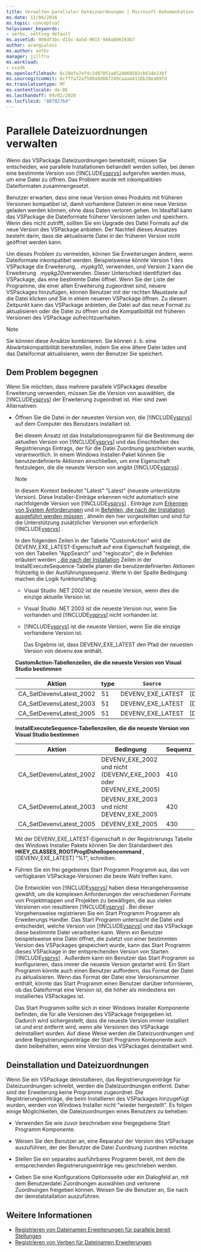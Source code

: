 ```yaml
---
title: Verwalten paralleler Dateizuordnungen | Microsoft-Dokumentation
ms.date: 11/04/2016
ms.topic: conceptual
helpviewer_keywords:
- verbs, setting default
ms.assetid: 9b6df3bc-d15c-4a5d-9015-948a806193b7
author: acangialosi
ms.author: anthc
manager: jillfra
ms.workload:
- vssdk
ms.openlocfilehash: 6c284fe7ef4c2d07051a8524860583cb634e13bf
ms.sourcegitcommit: 6cfffa72af599a9d667249caaaa411bb28ea69fd
ms.translationtype: MT
ms.contentlocale: de-DE
ms.lasthandoff: 09/02/2020
ms.locfileid: "80702764"
---
```

# <a name="manage-side-by-side-file-associations"></a>Parallele Dateizuordnungen verwalten

Wenn das VSPackage Dateizuordnungen bereitstellt, müssen Sie entscheiden, wie parallele Installationen behandelt werden sollen, bei denen eine bestimmte Version von [!INCLUDE[vsprvs](../code-quality/includes/vsprvs_md.md)] aufgerufen werden muss, um eine Datei zu öffnen. Das Problem wurde mit inkompatiblen Dateiformaten zusammengesetzt.

Benutzer erwarten, dass eine neue Version eines Produkts mit früheren Versionen kompatibel ist, damit vorhandene Dateien in eine neue Version geladen werden können, ohne dass Daten verloren gehen. Im Idealfall kann das VSPackage die Dateiformate früherer Versionen laden und speichern. Wenn dies nicht zutrifft, sollten Sie ein Upgrade des Datei Formats auf die neue Version des VSPackage anbieten. Der Nachteil dieses Ansatzes besteht darin, dass die aktualisierte Datei in der früheren Version nicht geöffnet werden kann.

Um dieses Problem zu vermeiden, können Sie Erweiterungen ändern, wenn Dateiformate inkompatibel werden. Beispielsweise könnte Version 1 des VSPackage die Erweiterung, *. mypkg10*, verwenden, und Version 2 kann die Erweiterung *. mypkg20*verwenden. Dieser Unterschied identifiziert das VSPackage, das eine bestimmte Datei öffnet. Wenn Sie der Liste der Programme, die einer alten Erweiterung zugeordnet sind, neuere VSPackages hinzufügen, können Benutzer mit der rechten Maustaste auf die Datei klicken und Sie in einem neueren VSPackage öffnen. Zu diesem Zeitpunkt kann das VSPackage anbieten, die Datei auf das neue Format zu aktualisieren oder die Datei zu öffnen und die Kompatibilität mit früheren Versionen des VSPackage aufrechtzuerhalten.

> [!NOTE]
> Sie können diese Ansätze kombinieren. Sie können z. b. eine Abwärtskompatibilität bereitstellen, indem Sie eine ältere Datei laden und das Dateiformat aktualisieren, wenn der Benutzer Sie speichert.

## <a name="face-the-problem"></a>Dem Problem begegnen

Wenn Sie möchten, dass mehrere parallele VSPackages dieselbe Erweiterung verwenden, müssen Sie die Version von auswählen, die [!INCLUDE[vsprvs](../code-quality/includes/vsprvs_md.md)] der Erweiterung zugeordnet ist. Hier sind zwei Alternativen:

- Öffnen Sie die Datei in der neuesten Version von, die [!INCLUDE[vsprvs](../code-quality/includes/vsprvs_md.md)] auf dem Computer des Benutzers installiert ist.

   Bei diesem Ansatz ist das Installationsprogramm für die Bestimmung der aktuellen Version von [!INCLUDE[vsprvs](../code-quality/includes/vsprvs_md.md)] und das Einschließen des Registrierungs Eintrags, der für die Datei Zuordnung geschrieben wurde, verantwortlich. In einem Windows Installer-Paket können Sie benutzerdefinierte Aktionen einschließen, um eine Eigenschaft festzulegen, die die neueste Version von angibt [!INCLUDE[vsprvs](../code-quality/includes/vsprvs_md.md)] .

  > [!NOTE]
  > In diesem Kontext bedeutet "Latest" "Latest" (neueste unterstützte Version). Diese Installer-Einträge erkennen nicht automatisch eine nachfolgende Version von [!INCLUDE[vsprvs](../code-quality/includes/vsprvs_md.md)] . Einträge zum [Erkennen von System Anforderungen](../extensibility/internals/detecting-system-requirements.md) und in [Befehlen, die nach der Installation ausgeführt werden müssen](../extensibility/internals/commands-that-must-be-run-after-installation.md) , ähneln den hier vorgestellten und sind für die Unterstützung zusätzlicher Versionen von erforderlich [!INCLUDE[vsprvs](../code-quality/includes/vsprvs_md.md)] .

   In den folgenden Zeilen in der Tabelle "CustomAction" wird die DEVENV_EXE_LATEST-Eigenschaft auf eine Eigenschaft festgelegt, die von den Tabellen "AppSearch" und "reglocator", die in Befehlen erläutert werden [, die nach der Installation](../extensibility/internals/commands-that-must-be-run-after-installation.md) Zeilen in der InstallExecuteSequence-Tabelle planen die benutzerdefinierten Aktionen frühzeitig in der Ausführungssequenz. Werte in der Spalte Bedingung machen die Logik funktionsfähig:

  - Visual Studio .NET 2002 ist die neueste Version, wenn dies die einzige aktuelle Version ist.

  - Visual Studio .NET 2003 ist die neueste Version nur, wenn Sie vorhanden und [!INCLUDE[vsprvs](../code-quality/includes/vsprvs_md.md)] nicht vorhanden ist.

  - [!INCLUDE[vsprvs](../code-quality/includes/vsprvs_md.md)] ist die neueste Version, wenn Sie die einzige vorhandene Version ist.

    Das Ergebnis ist, dass DEVENV_EXE_LATEST den Pfad der neuesten Version von devenv.exe enthält.

  **CustomAction-Tabellenzeilen, die die neueste Version von Visual Studio bestimmen**

  |Aktion|type|`Source`|Ziel|
  |------------|----------|------------|------------|
  |CA_SetDevenvLatest_2002|51|DEVENV_EXE_LATEST|[DEVENV_EXE_2002]|
  |CA_SetDevenvLatest_2003|51|DEVENV_EXE_LATEST|[DEVENV_EXE_2003]|
  |CA_SetDevenvLatest_2005|51|DEVENV_EXE_LATEST|[DEVENV_EXE_2005]|

  **InstallExecuteSequence-Tabellenzeilen, die die neueste Version von Visual Studio bestimmen**

  |Aktion|Bedingung|Sequenz|
  |------------|---------------|--------------|
  |CA_SetDevenvLatest_2002|DEVENV_EXE_2002 und nicht (DEVENV_EXE_2003 oder DEVENV_EXE_2005)|410|
  |CA_SetDevenvLatest_2003|DEVENV_EXE_2003 und nicht DEVENV_EXE_2005|420|
  |CA_SetDevenvLatest_2005|DEVENV_EXE_2005|430|

   Mit der DEVENV_EXE_LATEST-Eigenschaft in der Registrierungs Tabelle des Windows Installer Pakets können Sie den Standardwert des **HKEY_CLASSES_ROOT*ProgID*shellopencommand** , [DEVENV_EXE_LATEST] "%1", schreiben.

- Führen Sie ein frei gegebenes Start Programm Programm aus, das von verfügbaren VSPackage-Versionen die beste Wahl treffen kann.

   Die Entwickler von [!INCLUDE[vsprvs](../code-quality/includes/vsprvs_md.md)] haben diese Herangehensweise gewählt, um die komplexen Anforderungen der verschiedenen Formate von Projektmappen und Projekten zu bewältigen, die aus vielen Versionen von resultieren [!INCLUDE[vsprvs](../code-quality/includes/vsprvs_md.md)] . Bei dieser Vorgehensweise registrieren Sie ein Start Programm Programm als Erweiterungs Handler. Das Start Programm untersucht die Datei und entscheidet, welche Version von [!INCLUDE[vsprvs](../code-quality/includes/vsprvs_md.md)] und das VSPackage diese bestimmte Datei verarbeiten kann. Wenn ein Benutzer beispielsweise eine Datei öffnet, die zuletzt von einer bestimmten Version des VSPackages gespeichert wurde, kann das Start Programm dieses VSPackage in der entsprechenden Version von Starten [!INCLUDE[vsprvs](../code-quality/includes/vsprvs_md.md)] . Außerdem kann ein Benutzer das Start Programm so konfigurieren, dass immer die neueste Version gestartet wird. Ein Start Programm könnte auch einen Benutzer auffordern, das Format der Datei zu aktualisieren. Wenn das Format der Datei eine Versionsnummer enthält, könnte das Start Programm einen Benutzer darüber informieren, ob das Dateiformat eine Version ist, die höher als mindestens ein installiertes VSPackages ist.

   Das Start Programm sollte sich in einer Windows Installer Komponente befinden, die für alle Versionen des VSPackage freigegeben ist. Dadurch wird sichergestellt, dass die neueste Version immer installiert ist und erst entfernt wird, wenn alle Versionen des VSPackage deinstalliert wurden. Auf diese Weise werden die Dateizuordnungen und andere Registrierungseinträge der Start Programm Komponente auch dann beibehalten, wenn eine Version des VSPackages deinstalliert wird.

## <a name="uninstall-and-file-associations"></a>Deinstallation und Dateizuordnungen

Wenn Sie ein VSPackage deinstallieren, das Registrierungseinträge für Dateizuordnungen schreibt, werden die Dateizuordnungen entfernt. Daher sind der Erweiterung keine Programme zugeordnet. Die Registrierungseinträge, die beim Installieren des VSPackages hinzugefügt wurden, werden von Windows Installer nicht "wieder hergestellt". Es folgen einige Möglichkeiten, die Dateizuordnungen eines Benutzers zu beheben:

- Verwenden Sie wie zuvor beschrieben eine freigegebene Start Programm Komponente.

- Weisen Sie den Benutzer an, eine Reparatur der Version des VSPackage auszuführen, der der Benutzer die Datei Zuordnung zuordnen möchte.

- Stellen Sie ein separates ausführbares Programm bereit, mit dem die entsprechenden Registrierungseinträge neu geschrieben werden.

- Geben Sie eine Konfigurations Optionsseite oder ein Dialogfeld an, mit dem Benutzerdatei Zuordnungen auswählen und verlorene Zuordnungen freigeben können. Weisen Sie die Benutzer an, Sie nach der deinstalstallation auszuführen.

## <a name="see-also"></a>Weitere Informationen

- [Registrieren von Dateinamen Erweiterungen für parallele bereit Stellungen](../extensibility/registering-file-name-extensions-for-side-by-side-deployments.md)
- [Registrieren von Verben für Dateinamen Erweiterungen](../extensibility/registering-verbs-for-file-name-extensions.md)
